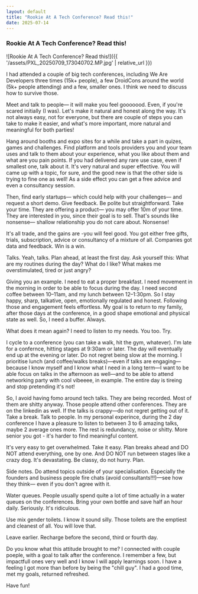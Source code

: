 ```yaml
---
layout: default
title: "Rookie At A Tech Conference? Read this!"
date: 2025-07-14
---
```


### **Rookie At A Tech Conference? Read this!**

![Rookie At A Tech Conference? Read this!]({{ '/assets/PXL_20250709_173040702.MP.jpg' | relative_url }})

I had attended a couple of big tech conferences, including We Are Developers three times (15k+ people), a few DroidCons around the world (5k+ people attending) and a few, smaller ones. I think we need to discuss how to survive those.

Meet and talk to people— it will make you feel gooooood. Even, if you're scared initially (I was). Let's make it natural and honest along the way. It's not always easy, not for everyone, but there are couple of steps you can take to make it easier, and what's more important, more natural and meaningful for both parties!

Hang around booths and expo sites for a while and take a part in quizes, games and challenges. Find platform and tools providers you and your team uses and talk to them about your experience, what you like about them and what are you pain points. If you had delivered any rare use case, even if smallest one, talk about it. It's very natural and super effective. You will came up with a topic, for sure, and the good new is that the other side is trying to fine one as well! As a side effect you can get a free advice and even a consultancy session.

Then, find early startups— which could help with your challenges— and request a short demo. Give feedback. Be polite but straightforward. Take your time. They are offering a product— you may offer 10m of your time. They are interested in you, since their goal is to sell. That's sounds like nonsense— shallow relationship you do not care about. Nonsense! 

It's all trade, and the gains are -you will feel good. You got either free gifts, trials, subscription, advice or consultancy of a mixture of all. Companies got data and feedback. Win is a win.

Talks. Yeah, talks. Plan ahead, at least the first day. Ask yourself this: What are my routines during the day? What do I like? What makes me overstimulated, tired or just angry?

Giving you an example. I need to eat a proper breakfast. I need movement in the morning in order to be able to focus during the day. I need second coffee between 10–11am, and my lunch between 12–1:30pm. So I stay happy, sharp, talkative, open, emotionally regulated and honest. Following those and engagement feels effortless. My goal is to return to my family, after those days at the conference, in a good shape emotional and physical state as well. 
So, I need a buffer. Always.

What does it mean again? I need to listen to my needs. You too. Try. 

I cycle to a conference (you can take a walk, hit the gym, whatever). I'm late for a confernce, hitting stages at 9:30am or later. The day will eventually end up at the evening or later. Do not regret being slow at the morning. I prioritise lunch (and coffee/walks breaks)—even if talks are engaging—because I know myself and I know what I need in a long term—I want to be able focus on talks in the afternoon as well—and to be able to attend networking party with cool vibeeee, in example. The entire day is tireing and stop pretending it's not! 

So, I avoid having fomo around tech talks. They are being recorded. Most of them are shitty anyway. Those people attend other conferences. 
They are on the linkedin as well. If the talks is crappy—do not regret getting out of it. Take a break. Talk to people. 
In my personal experince, during the 2 day conference I have a pleasure to listen to between 3 to 6 amazing talks, maybe 2 average ones more. The rest is redundancy, noise or shitty. More senior you got - it's harder to find meaningful content. 

It's very easy to get overwhelmed. Take it easy. Plan breaks ahead and DO NOT attend everything, one by one. And DO NOT run between stages like a crazy dog. It's devastating. Be classy, do not hurry. Plan. 

Side notes. Do attend topics outside of your specialisation. Especially the founders and business people fire chats (avoid consultants!!!)—see how they think— even if you don't agree with it.

Water queues. People usually spend quite a lot of time actually in a water queues on the conferences. Bring your own bottle and save half an hour daily. Seriously. It's ridiculous. 

Use mix gender toilets. I know it sound silly. Those toilets are the emptiest and cleanest of all. You will love that. 

Leave earlier. Recharge before the second, third or fourth day.

Do you know what this attitude brought to me?
I connected with couple poeple, with a goal to talk after the conference. I remember a few, but impactfull ones very well and I know I will apply learnings soon. I have a feeling I got more than before by being the "chill guy". I had a good time, met my goals, returned refreshed. 

Have fun! 
